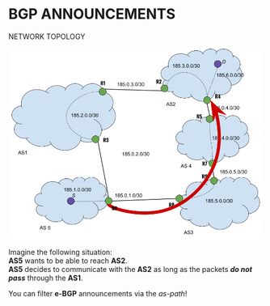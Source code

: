 # BGP ANNOUNCEMENTS

NETWORK TOPOLOGY

<div align="center">
  <img src="https://github.com/mariocuomo/kathara-testing/blob/main/labs/bgp_policy/schema.png">
</div>


Imagine the following situation:<br>
**AS5** wants to be able to reach **AS2**.<br>
**AS5** decides to communicate with the **AS2** as long as the packets **_do not pass_** through the **AS1**.

You can filter **e-BGP** announcements via the _as-path_!







